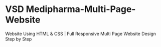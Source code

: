 # VSD Medipharma-Multi-Page-Website
 Website Using HTML &amp; CSS | Full Responsive Multi Page Website Design Step by Step
